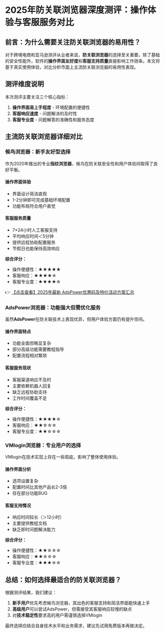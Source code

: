 # 2025年防关联浏览器深度测评：操作体验与客服服务对比

## 前言：为什么需要关注防关联浏览器的易用性？

对于跨境电商和亚马逊测评从业者来说，**防关联浏览器**的选择至关重要。除了基础的安全性能外，软件的**操作界面友好度**和**客服支持质量**直接影响工作效率。本文将基于真实使用体验，对比分析市面上主流防关联浏览器的易用性表现。

## 测评维度说明

本次测评主要关注三个核心指标：
1. **操作界面易上手程度** - 环境配置的便捷性
2. **客服响应速度** - 问题解决的及时性
3. **客服专业度** - 问题解答的准确性和服务态度

## 主流防关联浏览器详细对比

### 候鸟浏览器：新手友好型选择

作为2020年推出的专业**指纹浏览器**，候鸟在防关联安全性和用户体验间取得了良好平衡。

#### 操作界面体验
- 界面设计简洁直观
- 1-2分钟即可完成基础环境配置
- 功能布局符合用户直觉

#### 客服服务质量
- 7×24小时人工客服支持
- 平均响应时间＜5分钟
- 提供远程协助配置服务
- 节假日也能保持高效响应

**综合评分：**
- 操作便捷性：★★★★★
- 客服响应：★★★★☆
- 客服专业度：★★★★☆

👉 [【点击查看】2025年最新 AdsPower优惠码及特价活动方案汇总](https://bit.ly/adspower_free)

### AdsPower浏览器：功能强大但需优化服务

虽然**AdsPower**在防关联技术上表现优异，但用户体验方面仍有提升空间。

#### 操作界面特点
- 功能全面但略显复杂
- 部分高级功能需要教程指导
- 配置流程相对繁琐

#### 客服服务现状
- 客服渠道响应不及时
- 主要依赖机器人回复
- 缺乏远程协助支持
- 工作时间覆盖不足

**综合评分：**
- 操作便捷性：★★★★☆
- 客服响应：★★☆☆☆
- 客服专业度：★★☆☆☆

### VMlogin浏览器：专业用户的选择

VMlogin在技术实现上存在一些瑕疵，影响了整体使用体验。

#### 操作界面分析
- 选项设置复杂
- 配置时间比其他产品长2-3倍
- 存在部分功能BUG

#### 客服支持情况
- 响应时间较长（＞12小时）
- 主要提供教程文档
- 缺乏即时问题解决能力

**综合评分：**
- 操作便捷性：★★☆☆☆
- 客服响应：★★☆☆☆
- 客服专业度：★★★☆☆

## 总结：如何选择最适合的防关联浏览器？

根据测评结果，我们建议：
1. **新手用户**优先考虑候鸟浏览器，其出色的客服支持和简洁界面能快速上手
2. **高级用户**可以尝试AdsPower，但需接受其客服响应较慢的缺点
3. 对**技术稳定性**要求高的用户需谨慎选择VMlogin

最终选择应结合自身技术水平和业务需求，建议先试用免费版本再做决定。